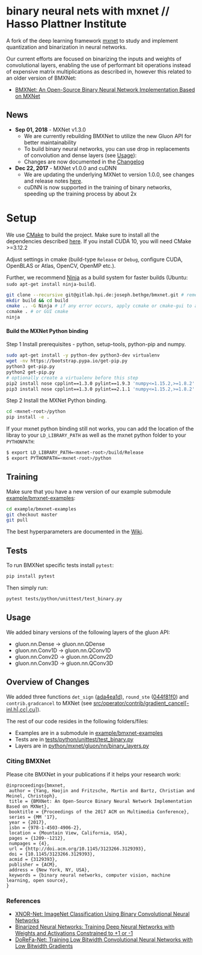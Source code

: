 # binary neural nets with mxnet // Hasso Plattner Institute

A fork of the deep learning framework [mxnet](http://mxnet.io) to study and implement quantization and binarization in neural networks.

Our current efforts are focused on binarizing the inputs and weights of convolutional layers, enabling the use of performant bit operations instead of expensive matrix multiplications as described in, however this related to an older version of BMXNet:

- [BMXNet: An Open-Source Binary Neural Network Implementation Based on MXNet](https://arxiv.org/abs/1705.09864)

## News

- **Sep 01, 2018** - MXNet v1.3.0
    - We are currently rebuilding BMXNet to utilize the new Gluon API for better maintainability
    - To build binary neural networks, you can use drop in replacements of convolution and dense layers (see [Usage](#usage)):
    - Changes are now documented in the [Changelog](CHANGELOG.md)
- **Dec 22, 2017** - MXNet v1.0.0 and cuDNN
    - We are updating the underlying MXNet to version 1.0.0, see changes and release notes [here](https://github.com/apache/incubator-mxnet/releases/tag/1.0.0).
    - cuDNN is now supported in the training of binary networks, speeding up the training process by about 2x

# Setup

We use [CMake](https://cmake.org/download/) to build the project.
Make sure to install all the dependencies described [here](docs/install/build_from_source.md#prerequisites).
If you install CUDA 10, you will need CMake >=3.12.2

Adjust settings in cmake (build-type ``Release`` or ``Debug``, configure CUDA, OpenBLAS or Atlas, OpenCV, OpenMP etc.).

Further, we recommend [Ninja](https://ninja-build.org/) as a build system for faster builds (Ubuntu: `sudo apt-get install ninja-build`).

```bash
git clone --recursive git@gitlab.hpi.de:joseph.bethge/bmxnet.git # remember to include the --recursive
mkdir build && cd build
cmake .. -G Ninja # if any error occurs, apply ccmake or cmake-gui to adjust the cmake config.
ccmake . # or GUI cmake
ninja
```

#### Build the MXNet Python binding

Step 1 Install prerequisites - python, setup-tools, python-pip and numpy.
```bash
sudo apt-get install -y python-dev python3-dev virtualenv
wget -nv https://bootstrap.pypa.io/get-pip.py
python3 get-pip.py
python2 get-pip.py
# optionally create a virtualenv before this step
pip2 install nose cpplint==1.3.0 pylint==1.9.3 'numpy<=1.15.2,>=1.8.2' nose-timer 'requests<2.19.0,>=2.18.4' h5py==2.8.0rc1 scipy==1.0.1 boto3
pip3 install nose cpplint==1.3.0 pylint==2.1.1 'numpy<=1.15.2,>=1.8.2' nose-timer 'requests<2.19.0,>=2.18.4' h5py==2.8.0rc1 scipy==1.0.1 boto3
```

Step 2 Install the MXNet Python binding.
```bash
cd <mxnet-root>/python
pip install -e .
```

If your mxnet python binding still not works, you can add the location of the libray to your ``LD_LIBRARY_PATH`` as well as the mxnet python folder to your ``PYTHONPATH``:
```bash
$ export LD_LIBRARY_PATH=<mxnet-root>/build/Release
$ export PYTHONPATH=<mxnet-root>/python
```

## Training

Make sure that you have a new version of our example submodule [example/bmxnet-examples](example/bmxnet-examples):
```bash
cd example/bmxnet-examples
git checkout master
git pull
```

The best hyperparameters are documented in the [Wiki](https://gitlab.hpi.de/joseph.bethge/bmxnet/wikis/hyperparameters).

## Tests

To run BMXNet specific tests install `pytest`:
```bash
pip install pytest
```

Then simply run:
```bash
pytest tests/python/unittest/test_binary.py
```

## Usage

We added binary versions of the following layers of the gluon API:
- gluon.nn.Dense -> gluon.nn.QDense
- gluon.nn.Conv1D -> gluon.nn.QConv1D
- gluon.nn.Conv2D -> gluon.nn.QConv2D
- gluon.nn.Conv3D -> gluon.nn.QConv3D

## Overview of Changes

We added three functions `det_sign` ([ada4ea1d](https://gitlab.hpi.de/joseph.bethge/bmxnet/commit/ada4ea1d4418cfdd6cbc6d0159e1a716cb01cd85)), `round_ste` ([044f81f0](https://gitlab.hpi.de/joseph.bethge/bmxnet/commit/044f81f028887b9842070df28b28de394bd07516)) and `contrib.gradcancel` to MXNet (see [src/operator/contrib/gradient_cancel[-inl.h|.cc|.cu]](src/operator/contrib)).

The rest of our code resides in the following folders/files:
- Examples are in a submodule in [example/bmxnet-examples](https://gitlab.hpi.de/joseph.bethge/bmxnet-examples)
- Tests are in [tests/python/unittest/test_binary.py](tests/python/unittest/test_binary.py)
- Layers are in [python/mxnet/gluon/nn/binary_layers.py](python/mxnet/gluon/nn/binary_layers.py)

### Citing BMXNet

Please cite BMXNet in your publications if it helps your research work:

```text
@inproceedings{bmxnet,
 author = {Yang, Haojin and Fritzsche, Martin and Bartz, Christian and Meinel, Christoph},
 title = {BMXNet: An Open-Source Binary Neural Network Implementation Based on MXNet},
 booktitle = {Proceedings of the 2017 ACM on Multimedia Conference},
 series = {MM '17},
 year = {2017},
 isbn = {978-1-4503-4906-2},
 location = {Mountain View, California, USA},
 pages = {1209--1212},
 numpages = {4},
 url = {http://doi.acm.org/10.1145/3123266.3129393},
 doi = {10.1145/3123266.3129393},
 acmid = {3129393},
 publisher = {ACM},
 address = {New York, NY, USA},
 keywords = {binary neural networks, computer vision, machine learning, open source},
} 

```

### References

- [XNOR-Net: ImageNet Classification Using Binary Convolutional Neural Networks](https://arxiv.org/abs/1603.05279)
- [Binarized Neural Networks: Training Deep Neural Networks with Weights and Activations Constrained to +1 or -1](https://arxiv.org/abs/1602.02830)
- [DoReFa-Net: Training Low Bitwidth Convolutional Neural Networks with Low Bitwidth Gradients](https://arxiv.org/abs/1606.06160)
